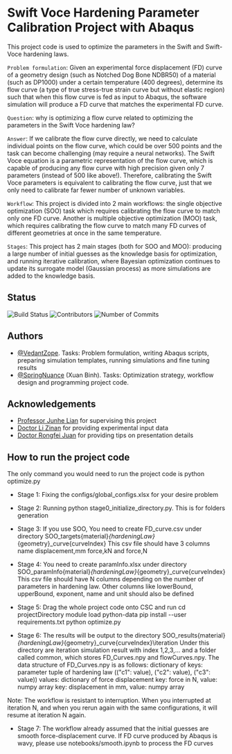 
# Swift Voce Hardening Parameter Calibration Project with Abaqus

This project code is used to optimize the parameters in the Swift and Swift-Voce hardening laws.

`Problem formulation`: Given an experimental force displacement (FD) curve of a geometry design (such as Notched Dog Bone NDBR50) of a material (such as DP1000) under a certain temperature (400 degrees), determine its flow curve (a type of true stress-true strain curve but without elastic region) such that when this flow curve is fed as input to Abaqus, the software simulation will produce a FD curve that matches the experimental FD curve. 

`Question`: why is optimizing a flow curve related to optimizing the parameters in the Swift Voce hardening law?

`Answer`: If we calibrate the flow curve directly, we need to calculate individual points on the flow curve, which could be over 500 points and the task can become challenging (may require a neural networks). The Swift Voce equation is a parametric representation of the flow curve, which is capable of producing any flow curve with high precision given only 7 parameters (instead of 500 like above!). Therefore, calibrating the Swift Voce parameters is equivalent to calibrating the flow curve, just that we only need to calibrate far fewer number of unknown variables.   

`Workflow`: This project is divided into 2 main workflows: the single objective optimization (SOO) task which requires calibrating the flow curve to match only one FD curve. Another is multiple objective optimization (MOO) task, which requires calibrating the flow curve to match many FD curves of different geometries at once in the same temperature. 

`Stages`: This project has 2 main stages (both for SOO and MOO): producing a large number of initial guesses as the knowledge basis for optimization, and running iterative calibration, where Bayesian optimization continues to update its surrogate model (Gaussian process) as more simulations are added to the knowledge basis.

## Status

![Build Status](https://img.shields.io/badge/build-passing-brightgreen.svg)
![Contributors](https://img.shields.io/github/contributors/springnuance/Abaqus-Macromechanics-Project.svg)
![Number of Commits](https://img.shields.io/github/commit-activity/y/springnuance/Abaqus-Macromechanics-Project.svg)

## Authors

- [@VedantZope](https://www.github.com/VedantZope). Tasks: Problem formulation, writing Abaqus scripts, preparing simulation templates, running simulations and fine tuning results
- [@SpringNuance](https://www.github.com/springnuance) (Xuan Binh). Tasks: Optimization strategy, workflow design and programming project code. 

## Acknowledgements

 - [Professor Junhe Lian](https://scholar.google.com/citations?user=HO6x8pkAAAAJ&hl=en) for supervising this project
 - [Doctor Li Zinan](https://www.researchgate.net/profile/Zinan-Li-2) for providing experimental input data
 - [Doctor Rongfei Juan](https://www.researchgate.net/profile/Rongfei-Juan) for providing tips on presentation details

## How to run the project code

The only command you would need to run the project code is 
python optimize.py

- Stage 1: Fixing the configs/global_configs.xlsx for your desire problem

- Stage 2: Running python stage0_initialize_directory.py. This is for folders generation

- Stage 3: If you use SOO, You need to create FD_curve.csv under directory SOO_targets\{material}_{hardeningLaw}_{geometry}_curve{curveIndex}
         This csv file should have 3 columns name displacement,mm force,kN and force,N
- Stage 4: You need to create paramInfo.xlsx under directory SOO_paramInfo\{material}_{hardeningLaw}_{geometry}_curve{curveIndex}
         This csv file should have N columns depending on the number of parameters in hardening law. Other columns like lowerBound, upperBound, exponent, name and unit should also be defined

- Stage 5: Drag the whole project code onto CSC and run
         cd projectDirectory
         module load python-data
         pip install --user requirements.txt
         python optimize.py
  
- Stage 6: The results will be output to the directory SOO_results\{material}_{hardeningLaw}_{geometry}_curve{curveIndex}\iteration
         Under this directory are iteration simulation result with index 1,2,3,... and a folder called common, which stores FD_Curves.npy and flowCurves.npy. 
         The data structure of FD_Curves.npy is as follows:
         dictionary of 
          keys: parameter tuple of hardening law (("c1": value), ("c2": value), ("c3": value))
          values: dictionary of force displacement
             key: force in N, value: numpy array
             key: displacement in mm, value: numpy array

Note: The workflow is resistant to interruption. When you interrupted at iteration N, and when you rerun again with the same configurations, it will resume at iteration N again. 
         
- Stage 7: The workflow already assumed that the initial guesses are smooth force-displacement curve.
         If FD curve produced by Abaqus is wavy, please use notebooks/smooth.ipynb to process the FD curves
